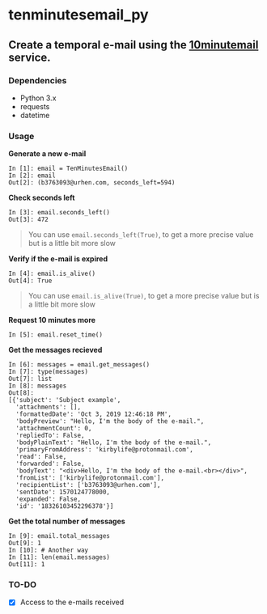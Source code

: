 # tenminutesemail_py

## Create a temporal e-mail using the [10minutemail](https://10minutemail.com/) service.

### Dependencies
- Python 3.x
- requests
- datetime

### Usage
**Generate a new e-mail**
```
In [1]: email = TenMinutesEmail()
In [2]: email
Out[2]: (b3763093@urhen.com, seconds_left=594)
```
**Check seconds left**
```
In [3]: email.seconds_left()
Out[3]: 472
```
> You can use `email.seconds_left(True)`, to get a more precise value but is a little bit more slow

**Verify if the e-mail is expired**
```
In [4]: email.is_alive()
Out[4]: True
```
> You can use `email.is_alive(True)`, to get a more precise value but is a little bit more slow

**Request 10 minutes more**
```
In [5]: email.reset_time()
```

**Get the messages recieved**
```
In [6]: messages = email.get_messages()
In [7]: type(messages)
Out[7]: list
In [8]: messages
Out[8]:
[{'subject': 'Subject example',
  'attachments': [],
  'formattedDate': 'Oct 3, 2019 12:46:18 PM',
  'bodyPreview': "Hello, I'm the body of the e-mail.",
  'attachmentCount': 0,
  'repliedTo': False,
  'bodyPlainText': "Hello, I'm the body of the e-mail.",
  'primaryFromAddress': 'kirbylife@protonmail.com',
  'read': False,
  'forwarded': False,
  'bodyText': "<div>Hello, I'm the body of the e-mail.<br></div>",
  'fromList': ['kirbylife@protonmail.com'],
  'recipientList': ['b3763093@urhen.com'],
  'sentDate': 1570124778000,
  'expanded': False,
  'id': '18326103452296378'}]
```

**Get the total number of messages**
```
In [9]: email.total_messages
Out[9]: 1
In [10]: # Another way
In [11]: len(email.messages)
Out[11]: 1
```

### TO-DO
- [x] Access to the e-mails received
